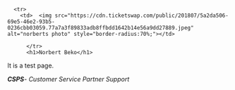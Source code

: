 


<html lang="en" dir="ltr">
  <head>
    <meta charset="utf-8">
    <title> ⊽ Norbert's Personal Site
  </title>
  </head>
  <body>
  <style>
div {
  background-image: url('https://media.giphy.com/media/xUA7aUr8w4BOQIfzMc/giphy.gif');
  background-repeat: no-repeat;
  background-size: 100% 100%;
}
</style>
  
      <tr>
        <td>  <img src="https://cdn.ticketswap.com/public/201807/5a2da506-69e5-46e2-93b5-0236cbb03059.77a7a3f89833adb8ffbdd1642b14e56a9dd27889.jpeg" alt="norberts photo" style="border-radius:70%;"></td>
        
          </tr>
          <h1>Norbert Beko</h1>
It is a test page. 
<br>
        <p><em> <strong>CSPS</strong>- Customer Service Partner Support
        
   
